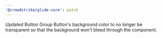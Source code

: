 ```yaml
---
'@crowdstrike/glide-core': patch
---
```


Updated Button Group Button's background color to no longer be transparent so that the background won't bleed through the component.
